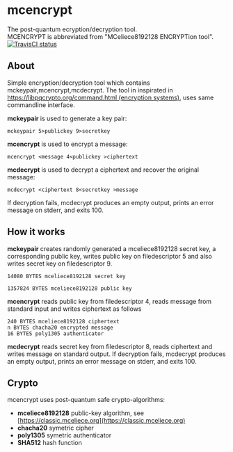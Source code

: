 # mcencrypt
The post-quantum ecryption/decryption tool.</br>
MCENCRYPT is abbreviated from "MCeliece8192128 ENCRYPTion tool".</br>
[![TravisCI status](https://travis-ci.org/janmojzis/mcencrypt.svg?branch=master)](https://travis-ci.org/janmojzis/mcencrypt)

## About
Simple encryption/decryption tool which contains mckeypair,mcencrypt,mcdecrypt.
The tool in inspirated in
[https://libpqcrypto.org/command.html (encryption systems)](https://libpqcrypto.org/command.html),
uses same commandline interface.

**mckeypair** is used to generate a key pair:
```
mckeypair 5>publickey 9>secretkey
```
**mcencrypt** is used to encrypt a message:
```
mcencrypt <message 4<publickey >ciphertext
```
**mcdecrypt** is used to decrypt a ciphertext and recover the original message:
```
mcdecrypt <ciphertext 8<secretkey >message
```
If decryption fails, mcdecrypt produces an empty output, prints an error message on stderr, and exits 100.

## How it works
**mckeypair** creates randomly generated a mceliece8192128 secret key, a corresponding public key,
writes public key on filedescriptor 5 and also writes secret key on filedescriptor 9.
```
14080 BYTES mceliece8192128 secret key
```
```
1357824 BYTES mceliece8192128 public key
```
**mcencrypt** reads public key from filedescriptor 4, reads message from standard input and writes
ciphertext as follows
```
240 BYTES mceliece8192128 ciphertext
n BYTES chacha20 encrypted message
16 BYTES poly1305 authenticator
```
**mcdecrypt** reads secret key from filedescriptor 8, reads ciphertext and writes message on standard output.
If decryption fails, mcdecrypt produces an empty output, prints an error message on stderr, and exits 100.

## Crypto
mcencrypt uses post-quantum safe crypto-algorithms:
* **mceliece8192128** public-key algorithm, see [https://classic.mceliece.org](https://classic.mceliece.org)
* **chacha20** symetric cipher
* **poly1305** symetric authenticator
* **SHA512** hash function
